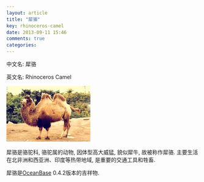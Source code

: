 ```yaml
---
layout: article
title: "犀骆"
key: rhinoceros-camel
date: 2013-09-11 15:46
comments: true
categories: 
---
```


  中文名: 犀骆

  英文名: Rhinoceros Camel

  ![](/assets/images/2013/rhinoceros_camel.jpg "犀骆 Rhinoceros Camel")

  犀骆是骆驼科, 骆驼属的动物, 因体型高大威猛, 貌似犀牛, 故被称作犀骆. 主要生活在北非洲和西亚洲、印度等热带地域, 是重要的交通工具和牲畜. 

  犀骆是[OceanBase]( http://alibaba.github.io/oceanbase/ "OceanBase") 0.4.2版本的吉祥物.

